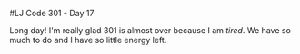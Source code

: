#LJ Code 301 - Day 17

Long day! I'm really glad 301 is almost over because I am *tired*. We have so much to do and I have so little energy left. 
